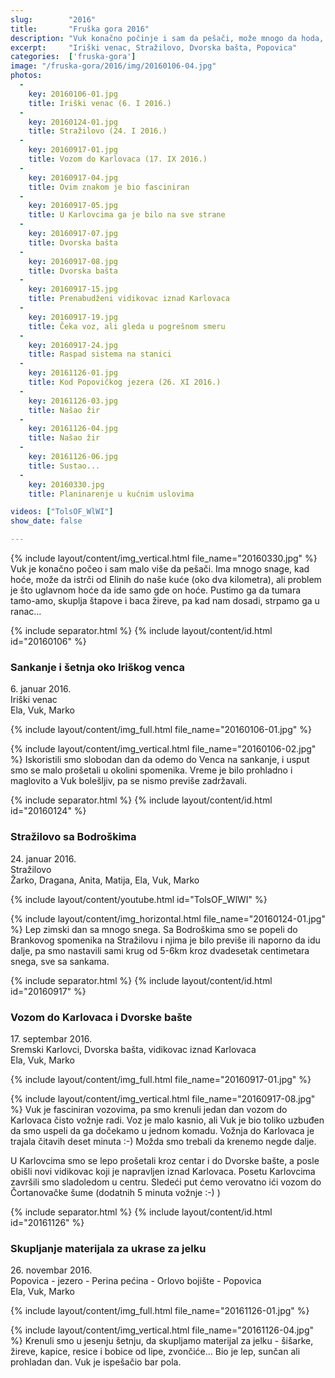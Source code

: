 ```yaml
---
slug:        "2016"
title:       "Fruška gora 2016"
description: "Vuk konačno počinje i sam da pešači, može mnogo da hoda, ali ide samo tamo gde on hoće"
excerpt:     "Iriški venac, Stražilovo, Dvorska bašta, Popovica"
categories:  ['fruska-gora']
image: "/fruska-gora/2016/img/20160106-04.jpg"
photos:
  -
    key: 20160106-01.jpg
    title: Iriški venac (6. I 2016.)
  -
    key: 20160124-01.jpg
    title: Stražilovo (24. I 2016.)
  -
    key: 20160917-01.jpg
    title: Vozom do Karlovaca (17. IX 2016.)
  -
    key: 20160917-04.jpg
    title: Ovim znakom je bio fasciniran
  -
    key: 20160917-05.jpg
    title: U Karlovcima ga je bilo na sve strane
  -
    key: 20160917-07.jpg
    title: Dvorska bašta
  -
    key: 20160917-08.jpg
    title: Dvorska bašta
  -
    key: 20160917-15.jpg
    title: Prenabudženi vidikovac iznad Karlovaca
  -
    key: 20160917-19.jpg
    title: Čeka voz, ali gleda u pogrešnom smeru
  -
    key: 20160917-24.jpg
    title: Raspad sistema na stanici
  -
    key: 20161126-01.jpg
    title: Kod Popovičkog jezera (26. XI 2016.)
  -
    key: 20161126-03.jpg
    title: Našao žir
  -
    key: 20161126-04.jpg
    title: Našao žir
  -
    key: 20161126-06.jpg
    title: Sustao...
  -
    key: 20160330.jpg
    title: Planinarenje u kućnim uslovima

videos: ["TolsOF_WlWI"]
show_date: false

---
```


{% include layout/content/img_vertical.html file_name="20160330.jpg" %}
Vuk je konačno počeo i sam malo više da pešači. Ima mnogo snage, kad hoće, može da istrči od Elinih do naše kuće (oko dva 
kilometra), ali problem je što uglavnom hoće da ide samo gde on hoće. Pustimo ga da tumara tamo-amo, skuplja štapove i baca žireve,
pa kad nam dosadi, strpamo ga u ranac...


{% include separator.html %}
{% include layout/content/id.html id="20160106" %}
### Sankanje i šetnja oko Iriškog venca

6\. januar 2016.  
Iriški venac  
Ela, Vuk, Marko

{% include layout/content/img_full.html file_name="20160106-01.jpg" %}

{% include layout/content/img_vertical.html file_name="20160106-02.jpg" %}
Iskoristili smo slobodan dan da odemo do Venca na sankanje, i usput smo se malo prošetali u okolini spomenika. Vreme je 
bilo prohladno i maglovito a Vuk bolešljiv, pa se nismo previše zadržavali.


{% include separator.html %}
{% include layout/content/id.html id="20160124" %}
### Stražilovo sa Bodroškima

24\. januar 2016.  
Stražilovo  
Žarko, Dragana, Anita, Matija, Ela, Vuk, Marko

{% include layout/content/youtube.html id="TolsOF_WlWI" %}

{% include layout/content/img_horizontal.html file_name="20160124-01.jpg" %}
Lep zimski dan sa mnogo snega. Sa Bodroškima smo se popeli do Brankovog spomenika na Stražilovu i njima je bilo previše
ili naporno da idu dalje, pa smo nastavili sami krug od 5-6km kroz dvadesetak centimetara snega, sve sa sankama.


{% include separator.html %}
{% include layout/content/id.html id="20160917" %}
### Vozom do Karlovaca i Dvorske bašte

17\. septembar 2016.  
Sremski Karlovci, Dvorska bašta, vidikovac iznad Karlovaca  
Ela, Vuk, Marko

{% include layout/content/img_full.html file_name="20160917-01.jpg" %}

{% include layout/content/img_vertical.html file_name="20160917-08.jpg" %}
Vuk je fasciniran vozovima, pa smo krenuli jedan dan vozom do Karlovaca čisto vožnje radi. Voz je malo kasnio, ali Vuk
je bio toliko uzbuđen da smo uspeli da ga dočekamo u jednom komadu. Vožnja do Karlovaca je trajala čitavih deset minuta :-)
Možda smo trebali da krenemo negde dalje.

U Karlovcima smo se lepo prošetali kroz centar i do Dvorske bašte, a posle obišli novi vidikovac koji je napravljen iznad
Karlovaca. Posetu Karlovcima završili smo sladoledom u centru. Sledeći put ćemo verovatno ići vozom do Čortanovačke šume 
(dodatnih 5 minuta vožnje :-) )


{% include separator.html %}
{% include layout/content/id.html id="20161126" %}
### Skupljanje materijala za ukrase za jelku

26\. novembar 2016.  
Popovica - jezero - Perina pećina - Orlovo bojište - Popovica  
Ela, Vuk, Marko

{% include layout/content/img_full.html file_name="20161126-01.jpg" %}

{% include layout/content/img_vertical.html file_name="20161126-04.jpg" %}
Krenuli smo u jesenju šetnju, da skupljamo materijal za jelku - šišarke, žireve, kapice, resice i bobice od lipe, zvončiće...
Bio je lep, sunčan ali prohladan dan. Vuk je ispešačio bar pola.